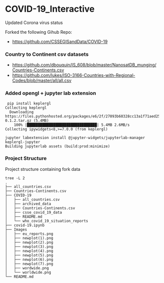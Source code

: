 # COVID-19_Interactive
Updated Corona virus status

Forked the following Gihub Repo:
* https://github.com/CSSEGISandData/COVID-19

### Country to Continent csv datasets

* https://github.com/dbouquin/IS_608/blob/master/NanosatDB_munging/Countries-Continents.csv
* https://github.com/lukes/ISO-3166-Countries-with-Regional-Codes/blob/master/all/all.csv

### Added opengl + jupyter lab extension

```
 pip install keplergl
Collecting keplergl
  Downloading https://files.pythonhosted.org/packages/e6/2f/27093b60328cc13a1f71aed25ee9f63c0a2094efd931a7275da33b297975/keplergl-0.1.2.tar.gz (5.4MB)
    100% |████████████████████████████████| 5.4MB 2.6MB/s 
Collecting ipywidgets<8,>=7.0.0 (from keplergl)

jupyter labextension install @jupyter-widgets/jupyterlab-manager keplergl-jupyter
Building jupyterlab assets (build:prod:minimize)
```

### Project Structure

Project structure containing fork data

```
tree -L 2
.
├── all_countries.csv
├── Countries-Continents.csv
├── COVID-19
│   ├── all_countries.csv
│   ├── archived_data
│   ├── Countries-Continents.csv
│   ├── csse_covid_19_data
│   ├── README.md
│   └── who_covid_19_situation_reports
├── covid-19.ipynb
├── Images
│   ├── eu_reports.png
│   ├── newplot(1).png
│   ├── newplot(2).png
│   ├── newplot(3).png
│   ├── newplot(4).png
│   ├── newplot(5).png
│   ├── newplot(6).png
│   ├── newplot(7).png
│   ├── wordwide.png
│   └── worldwide.png
└── README.md
```

